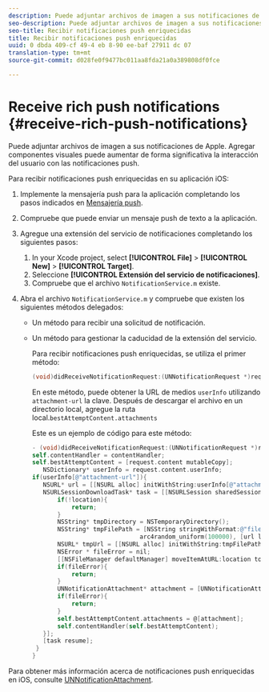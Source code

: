 ```yaml
---
description: Puede adjuntar archivos de imagen a sus notificaciones de Apple. Agregar componentes visuales puede aumentar de forma significativa la interacción del usuario con las notificaciones push.
seo-description: Puede adjuntar archivos de imagen a sus notificaciones de Apple. Agregar componentes visuales puede aumentar de forma significativa la interacción del usuario con las notificaciones push.
seo-title: Recibir notificaciones push enriquecidas
title: Recibir notificaciones push enriquecidas
uuid: 0 dbda 409-cf 49-4 eb 8-90 ee-baf 27911 dc 07
translation-type: tm+mt
source-git-commit: d028fe0f9477bc011aa8fda21a0a389808df0fce

---
```



# Receive rich push notifications {#receive-rich-push-notifications}

Puede adjuntar archivos de imagen a sus notificaciones de Apple. Agregar componentes visuales puede aumentar de forma significativa la interacción del usuario con las notificaciones push.

Para recibir notificaciones push enriquecidas en su aplicación iOS:

1. Implemente la mensajería push para la aplicación completando los pasos indicados en [Mensajería push](/help/ios/messaging-main/push-messaging/push-messaging.md).
1. Compruebe que puede enviar un mensaje push de texto a la aplicación.
1. Agregue una extensión del servicio de notificaciones completando los siguientes pasos:

   1. In your Xcode project, select  **[!UICONTROL File]** &gt; **[!UICONTROL New]** &gt; **[!UICONTROL Target]**.
   1. Seleccione **[!UICONTROL Extensión del servicio de notificaciones]**.
   1. Compruebe que el archivo `NotificationService.m` existe.

1. Abra el archivo `NotificationService.m` y compruebe que existen los siguientes métodos delegados:

   * Un método para recibir una solicitud de notificación.
   * Un método para gestionar la caducidad de la extensión del servicio.

      Para recibir notificaciones push enriquecidas, se utiliza el primer método:

      ```objective-c
      (void)didReceiveNotificationRequest:(UNNotificationRequest *)request withContentHandler:(void (^)(UNNotificationContent *contentToDeliver))contentHandler;
      ```

      En este método, puede obtener la URL de medios `userInfo` utilizando `attachment-url` la clave. Después de descargar el archivo en un directorio local, agregue la ruta local.`bestAttemptContent.attachments`

      Este es un ejemplo de código para este método:

      ```objective-c
      - (void)didReceiveNotificationRequest:(UNNotificationRequest *)request withContentHandler:(void (^)(UNNotificationContent * _Nonnull))contentHandler {
      self.contentHandler = contentHandler;
      self.bestAttemptContent = [request.content mutableCopy];
         NSDictionary* userInfo = request.content.userInfo;
      if(userInfo[@"attachment-url"]){
         NSURL* url = [[NSURL alloc] initWithString:userInfo[@"attachment-url"]];
         NSURLSessionDownloadTask* task = [[NSURLSession sharedSession] downloadTaskWithURL:url completionHandler:^(NSURL * _Nullable location, NSURLResponse * _Nullable response, NSError * _Nullable error) {
             if(!location){
                 return;
             }
             NSString* tmpDirectory = NSTemporaryDirectory();
             NSString* tmpFilePath = [NSString stringWithFormat:@"file://%@%d%d%@", tmpDirectory, arc4random_uniform(100000),
                                    arc4random_uniform(100000), [url lastPathComponent]];
             NSURL* tmpUrl = [[NSURL alloc] initWithString:tmpFilePath];
             NSError * fileError = nil;
             [[NSFileManager defaultManager] moveItemAtURL:location toURL:tmpUrl error:&amp;fileError];
             if(fileError){
                 return;
             }
             UNNotificationAttachment* attachment = [UNNotificationAttachment attachmentWithIdentifier:@"video" URL:tmpUrl options:nil error:&amp;fileError];
             if(fileError){
                 return;
             }
             self.bestAttemptContent.attachments = @[attachment];
             self.contentHandler(self.bestAttemptContent);
         }];
         [task resume];
       }
      }
      ```


Para obtener más información acerca de notificaciones push enriquecidas en iOS, consulte [UNNotificationAttachment](https://developer.apple.com/documentation/usernotifications/unnotificationattachment).
